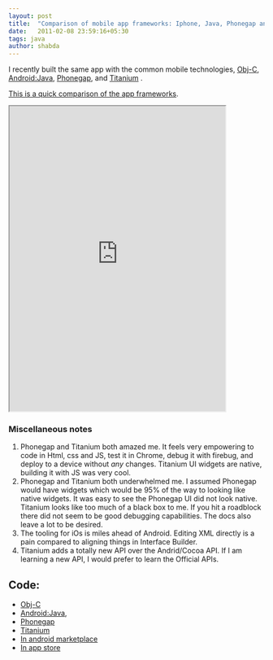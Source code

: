 ```yaml
---
layout: post
title:  "Comparison of mobile app frameworks: Iphone, Java, Phonegap and Titanium"
date:   2011-02-08 23:59:16+05:30
tags: java
author: shabda
---
```

I recently built the same app with the common mobile technologies, [Obj-C](https://github.com/agiliq/TaxCalculatorIndia), [Android:Java](https://github.com/agiliq/TaxCalculatorAndroid), [Phonegap](https://github.com/agiliq/TaxCalculatorPhonegap), and [Titanium](https://github.com/agiliq/TaxCalculatorTitanium) .


[This is a quick comparison of the app frameworks](https://spreadsheets.google.com/pub?key=0AsTInFQpmXDNdEdJU0ZNNGx3dDA3aXAxV3lXYWhXVHc).


<iframe src="https://spreadsheets.google.com/pub?key=0AsTInFQpmXDNdEdJU0ZNNGx3dDA3aXAxV3lXYWhXVHc&single=true&gid=0&output=html" width="425" height="600px"></iframe>

### Miscellaneous notes

1. Phonegap and Titanium both amazed me. It feels very empowering to code in Html, css and JS, test it in Chrome, debug it with firebug, and deploy to a device without *any* changes. Titanium UI widgets are native, building it with JS was very cool. 
2. Phonegap and Titanium both underwhelmed me. I assumed Phonegap would have widgets which would be 95% of the way to looking like native widgets. It was easy to see the Phonegap UI did not look native. Titanium looks like too much of a black box to me. If you hit a roadblock there did not seem to be good debugging capabilities. The docs also leave a lot to be desired.
3. The tooling for iOs is miles ahead of Android. Editing XML directly is a pain compared to aligning things in Interface Builder.
4. Titanium adds a totally new API over the Andrid/Cocoa API. If I am learning a new API, I would prefer to learn the Official APIs.

Code:
--------

* [Obj-C](https://github.com/agiliq/TaxCalculatorIndia)
* [Android:Java](https://github.com/agiliq/TaxCalculatorAndroid), 
* [Phonegap](https://github.com/agiliq/TaxCalculatorPhonegap)
* [Titanium](https://github.com/agiliq/TaxCalculatorTitanium) 
* [In android marketplace](https://market.android.com/details?id=com.agiliq.taxcalc)
* [In app store](http://itunes.apple.com/us/app/tax-calculator-india/id418307775?mt=8&ls=1)


